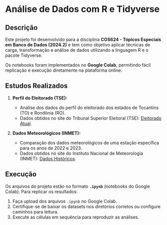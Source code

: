 # **Análise de Dados com R e Tidyverse**

## **Descrição**
Este projeto foi desenvolvido para a disciplina **COS624 - Tópicos Especiais em Banco de Dados (2024.2)** e tem como objetivo aplicar técnicas de carga, transformação e análise de dados utilizando a linguagem R e o pacote Tidyverse.  

Os notebooks foram implementados no **Google Colab**, permitindo fácil replicação e execução diretamente na plataforma online.

## **Estudos Realizados**
1. **Perfil do Eleitorado (TSE):**
   - Análise dos dados do perfil do eleitorado dos estados de Tocantins (TO) e Rondônia (RO).
   - Dados obtidos no site do Tribunal Superior Eleitoral (TSE): [Eleitorado Atual](https://dadosabertos.tse.jus.br/pt_PT/dataset/eleitorado-atual).

2. **Dados Meteorológicos (INMET):**
   - Comparação dos dados meteorológicos de uma estação específica para os anos de 2022 e 2023.
   - Dados obtidos no site do Instituto Nacional de Meteorologia (INMET): [Dados Históricos](https://portal.inmet.gov.br/dadoshistoricos).

## **Execução**
Os arquivos do projeto estão no formato **`.ipynb`** (notebooks do Google Colab). Para replicar os resultados:
1. Faça upload dos arquivos `.ipynb` no Google Colab.
2. Certifique-se de baixar os datasets nos diretórios corretos ou configure caminhos para leitura.
3. Execute as células em sequência para reproduzir as análises.
